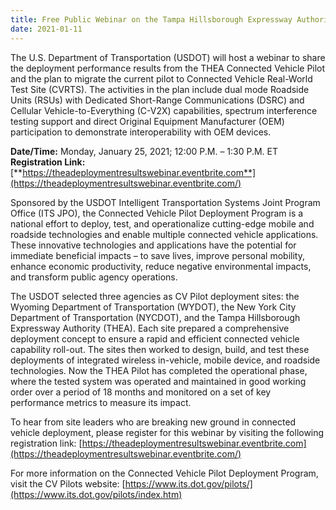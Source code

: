 ```yaml
---
title: Free Public Webinar on the Tampa Hillsborough Expressway Authority (THEA) Connected Vehicle Pilot - Deployment Results and Transition Plan
date: 2021-01-11
---
```


The U.S. Department of Transportation (USDOT) will host a webinar to share the deployment performance results from the THEA Connected Vehicle Pilot and the plan to migrate the current pilot to Connected Vehicle Real-World Test Site (CVRTS). The activities in the plan include dual mode Roadside Units (RSUs) with Dedicated Short-Range Communications (DSRC) and Cellular Vehicle-to-Everything (C-V2X) capabilities, spectrum interference testing support and direct Original Equipment Manufacturer (OEM) participation to demonstrate interoperability with OEM devices.

**Date/Time:** Monday, January 25, 2021; 12:00 P.M. – 1:30 P.M. ET  
**Registration Link:** [**https://theadeploymentresultswebinar.eventbrite.com**](https://theadeploymentresultswebinar.eventbrite.com/)

Sponsored by the USDOT Intelligent Transportation Systems Joint Program Office (ITS JPO), the Connected Vehicle Pilot Deployment Program is a national effort to deploy, test, and operationalize cutting-edge mobile and roadside technologies and enable multiple connected vehicle applications. These innovative technologies and applications have the potential for immediate beneficial impacts – to save lives, improve personal mobility, enhance economic productivity, reduce negative environmental impacts, and transform public agency operations.

The USDOT selected three agencies as CV Pilot deployment sites: the Wyoming Department of Transportation (WYDOT), the New York City Department of Transportation (NYCDOT), and the Tampa Hillsborough Expressway Authority (THEA). Each site prepared a comprehensive deployment concept to ensure a rapid and efficient connected vehicle capability roll-out. The sites then worked to design, build, and test these deployments of integrated wireless in-vehicle, mobile device, and roadside technologies. Now the THEA Pilot has completed the operational phase, where the tested system was operated and maintained in good working order over a period of 18 months and monitored on a set of key performance metrics to measure its impact.

To hear from site leaders who are breaking new ground in connected vehicle deployment, please register for this webinar by visiting the following registration link: [https://theadeploymentresultswebinar.eventbrite.com](https://theadeploymentresultswebinar.eventbrite.com/)

For more information on the Connected Vehicle Pilot Deployment Program, visit the CV Pilots website: [https://www.its.dot.gov/pilots/](https://www.its.dot.gov/pilots/index.htm)

